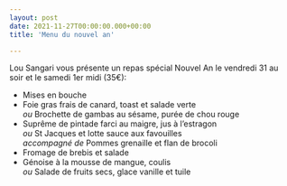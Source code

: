 ```yaml
---
layout: post
date: 2021-11-27T00:00:00.000+00:00
title: 'Menu du nouvel an'

---
```

Lou Sangari vous présente un repas spécial Nouvel An le vendredi 31 au soir et le samedi 1er midi (35€):
- Mises en bouche
- Foie gras frais de canard, toast et salade verte  
  *ou* Brochette de gambas au sésame, purée de chou rouge
- Suprême de pintade farci au maigre, jus à l’estragon  
  *ou* St Jacques et lotte sauce aux favouilles  
  *accompagné de* Pommes grenaille et flan de brocoli
- Fromage de brebis et salade
- Génoise à la mousse de mangue, coulis  
  *ou* Salade de fruits secs, glace vanille et tuile
